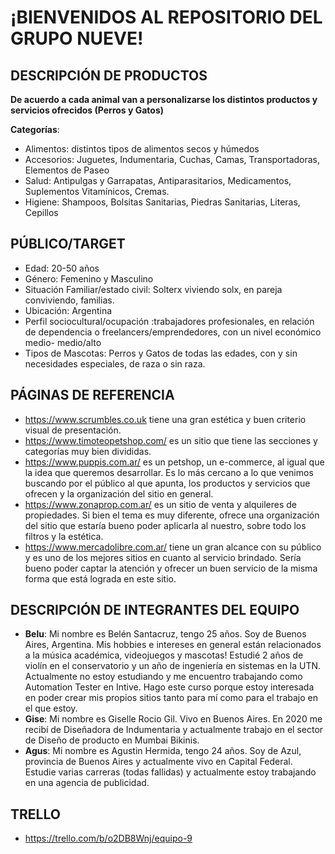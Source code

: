 # ¡BIENVENIDOS AL REPOSITORIO DEL GRUPO NUEVE!

## DESCRIPCIÓN DE PRODUCTOS
**De acuerdo a cada animal van a personalizarse los distintos productos y servicios ofrecidos (Perros y Gatos)**

**Categorías**:
* Alimentos: distintos tipos de alimentos secos y húmedos
* Accesorios: Juguetes, Indumentaria, Cuchas, Camas, Transportadoras, Elementos de Paseo
* Salud: Antipulgas y Garrapatas, Antiparasitarios, Medicamentos, Suplementos Vitamínicos, Cremas.
* Higiene: Shampoos, Bolsitas Sanitarias, Piedras Sanitarias, Literas, Cepillos

## PÚBLICO/TARGET
* Edad: 20-50 años
* Género: Femenino y Masculino
* Situación Familiar/estado civil: Solterx viviendo solx, en pareja conviviendo, familias.
* Ubicación: Argentina
* Perfil sociocultural/ocupación :trabajadores profesionales, en relación de dependencia o freelancers/emprendedores, con un nivel económico medio- medio/alto
* Tipos de Mascotas: Perros y Gatos de todas las edades, con y sin necesidades especiales, de raza o sin raza.

## PÁGINAS DE REFERENCIA
* https://www.scrumbles.co.uk tiene una gran estética y buen criterio visual de presentación.
* https://www.timoteopetshop.com/ es un sitio que tiene las secciones y categorías muy bien divididas.
* https://www.puppis.com.ar/ es un petshop, un e-commerce, al igual que la idea que queremos desarrollar. Es lo más cercano a lo que venimos buscando por el público al que apunta, los productos y servicios que ofrecen y la organización del sitio en general.
* https://www.zonaprop.com.ar/ es un sitio de venta y alquileres de propiedades. Si bien el tema es muy diferente, ofrece una organización del sitio que estaría bueno poder aplicarla al nuestro, sobre todo los filtros y la estética.
* https://www.mercadolibre.com.ar/ tiene un gran alcance con su público y es uno de los mejores sitios en cuanto al servicio brindado. Sería bueno poder captar la atención y ofrecer un buen servicio de la misma forma que está lograda en este sitio.

## DESCRIPCIÓN DE INTEGRANTES DEL EQUIPO
* **Belu**: Mi nombre es Belén Santacruz, tengo 25 años. Soy de Buenos Aires, Argentina. Mis hobbies e intereses en general están relacionados a la música académica, videojuegos y mascotas! Estudié 2 años de violín en el conservatorio y un año de ingeniería en sistemas en la UTN. Actualmente no estoy estudiando y me encuentro trabajando como Automation Tester en Intive. Hago este curso porque estoy interesada en poder crear mis propios sitios tanto para mí como para el trabajo en el que estoy.
* **Gise**: Mi nombre es Giselle Rocio Gil. Vivo en Buenos Aires. En 2020 me recibí de Diseñadora de Indumentaria y actualmente trabajo en el sector de Diseño de producto en Mumbai Bikinis.
* **Agus**: Mi nombre es Agustin Hermida, tengo 24 años. Soy de Azul, provincia de Buenos Aires y actualmente vivo en Capital Federal. Estudie varias carreras (todas fallidas) y actualmente estoy trabajando en una agencia de publicidad.

## TRELLO
* https://trello.com/b/o2DB8Wnj/equipo-9